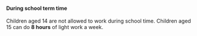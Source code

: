 ####  During school term time

Children aged 14 are not allowed to work during school time. Children aged 15
can do **8 hours** of light work a week.
